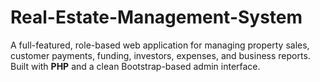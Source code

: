 # Real-Estate-Management-System
A full-featured, role-based web application for managing property sales, customer payments, funding, investors, expenses, and business reports. Built with **PHP** and a clean Bootstrap-based admin interface.
